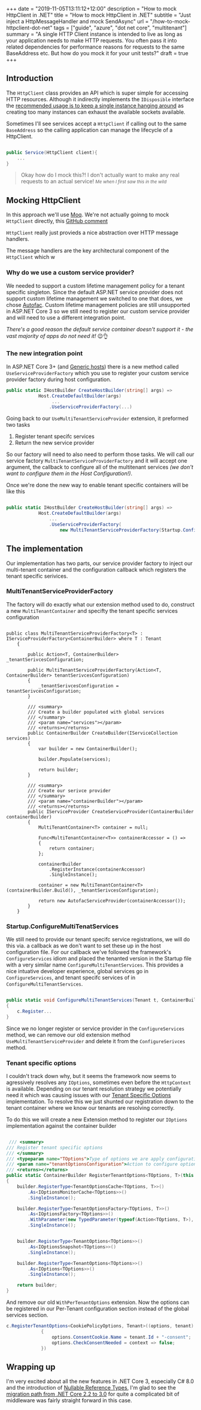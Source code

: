 +++
date = "2019-11-05T13:11:12+12:00"
description = "How to mock HttpClient in .NET"
title = "How to mock HttpClient in .NET"
subtitle = "Just inject a HttpMessageHandler and mock SendAsync"
url = "/how-to-mock-httpclient-dot-net"
tags = ["guide", "azure", "dot net core", "multitenant"]
summary = "A single HTTP Client instance is intended to live as long as your application needs to make HTTP requests. You often pass it into related dependencies for performance reasons for requests to the same BaseAddress etc. But how do you mock it for your unit tests?"
draft = true
+++

## Introduction

The `HttpClient` class provides an API which is super simple for accessing HTTP resources. Although it indirectly implements the `IDisposible` interface the [recommended usage is to keep a single instance hanging around](https://docs.microsoft.com/en-us/aspnet/web-api/overview/advanced/calling-a-web-api-from-a-net-client) as creating too many instances can exhaust the available sockets available. 

Sometimes I'll see services accept a `HttpClient` if calling out to the same `BaseAddress` so the calling application can manage the lifecycle of a HttpClient.

```csharp

public Service(HttpClient client){
    ...
}

```

> Okay how do I mock this?! I don't actually want to make any real requests to an actual service!
> <small><i><cite>Me when I first saw this in the wild</cite></i></small>

## Mocking HttpClient

In this approach we'll use [Moq](https://github.com/moq/moq). We're not actually goinng to mock `HttpClient` directly, this [GitHub comment](https://github.com/dotnet/corefx/issues/1624#issuecomment-100307138)

`HttpClient` really just provieds a nice abstraction over HTTP message handlers. 

The message handlers are the key architectural component of the `HttpClient` which w

### Why do we use a custom service provider?

We needed to support a custom lifetime management policy for a tenant specific singleton. Since the default ASP.NET service provider does not support custom lifetime management we switched to one that does, we chose [Autofac](https://autofac.org/). Custom lifetime management policies are still unsupported in ASP.NET Core 3 so we still need to register our custom service provider and will need to use a different integration point. 

_There's a good reason the default service container doesn't support it - the vast majority of apps do not need it!_ 😉👌

### The new integration point

In ASP.NET Core 3+ (and [Generic hosts](https://docs.microsoft.com/en-us/aspnet/core/fundamentals/host/generic-host?view=aspnetcore-3.0)) there is a new method called `UseServiceProviderFactory` which you use to register your custom service provider factory during host configuration.

```csharp
public static IHostBuilder CreateHostBuilder(string[] args) =>
            Host.CreateDefaultBuilder(args)
                 ...
                .UseServiceProviderFactory(...)
```

Going back to our `UseMultiTenantServiceProvider` extension, it preformed two tasks

1. Register tenant specifc services
2. Return the new service provider

So our factory will need to also need to perform those tasks. We will call our service factory `MultiTenantServiceProviderFactory` and it will accept one argument, the callback to configure all of the multitenant services _(we don't want to configure them in the Host Configuration!)_.

Once we're done the new way to enable tenant specific containers will be like this

```csharp

public static IHostBuilder CreateHostBuilder(string[] args) =>
            Host.CreateDefaultBuilder(args)
                ...
                .UseServiceProviderFactory(
                    new MultiTenantServiceProviderFactory(Startup.ConfigureMultiTenatServices))
```

## The implementation

Our implementation has two parts, our service provider factory to inject our multi-tenant container and the configuration callback which registers the tenant specific serivices.

### MultiTenantServiceProviderFactory

The factory will do exactly what our extension method used to do, construct a new `MultiTenantContainer` and specifty the tenant specific services configuration

```charp

public class MultiTenantServiceProviderFactory<T> : IServiceProviderFactory<ContainerBuilder> where T : Tenant
    {

        public Action<T, ContainerBuilder> _tenantSerivcesConfiguration;

        public MultiTenantServiceProviderFactory(Action<T, ContainerBuilder> tenantSerivcesConfiguration)
        {
            _tenantSerivcesConfiguration = tenantSerivcesConfiguration;
        }

        /// <summary>
        /// Create a builder populated with global services
        /// </summary>
        /// <param name="services"></param>
        /// <returns></returns>
        public ContainerBuilder CreateBuilder(IServiceCollection services)
        {
            var builder = new ContainerBuilder();

            builder.Populate(services);

            return builder;
        }

        /// <summary>
        /// Create our serivce provider
        /// </summary>
        /// <param name="containerBuilder"></param>
        /// <returns></returns>
        public IServiceProvider CreateServiceProvider(ContainerBuilder containerBuilder)
        {
            MultiTenantContainer<T> container = null;
            
            Func<MultiTenantContainer<T>> containerAccessor = () =>
            {
                return container;
            };

            containerBuilder
                .RegisterInstance(containerAccessor)
                .SingleInstance();

            container = new MultiTenantContainer<T>(containerBuilder.Build(), _tenantSerivcesConfiguration);

            return new AutofacServiceProvider(containerAccessor());
        }
    }

```


### Startup.ConfigureMultiTenatServices

We still need to provide our tenant specifc service registrations, we will do this via. a callback as we don't want to set these up in the host configuration file. For our callback we've followed the framework's `ConfigureServices` idiom and placed the tenanted version in the Startup file with a very similar name `ConfigureMultiTenantServices`. This provides a nice intuative developer experience, global services go in `ConfigureServices`, and tenant specifc services of in `ConfigureMultiTenantServices`.


```csharp

public static void ConfigureMultiTenantServices(Tenant t, ContainerBuilder c)
{
    c.Register...
}

```

Since we no longer register or service provider in the `ConfigureServices` method, we can remove our old extension method `UseMultiTenantServiceProvider` and delete it from the `ConfigureSerivces` method.

### Tenant specific options

I couldn't track down why, but it seems the framework now seems to agressively resolves any `IOptions`, sometimes even before the `HttpContext` is available. Depending on our tenant resolution strategy we potentially need it which was causing issues with our [Tenant Specific Options](multi-tenant-asp-dot-net-core-application-tenant-specific-configuration-options) implementation. To resolve this we just shunted our registration down to the tenant container where we know our tenants are resolving correctly.

To do this we will create a new Extension method to register our `IOptions` implementation against the container builder

```csharp

 /// <summary>
/// Register tenant specific options
/// </summary>
/// <typeparam name="TOptions">Type of options we are apply configuration to</typeparam>
/// <param name="tenantOptionsConfiguration">Action to configure options for a tenant</param>
/// <returns></returns>
public static ContainerBuilder RegisterTenantOptions<TOptions, T>(this ContainerBuilder builder, Action<TOptions, T> tenantConfig) where TOptions : class, new() where T : Tenant
{
    builder.RegisterType<TenantOptionsCache<TOptions, T>>()
        .As<IOptionsMonitorCache<TOptions>>()
        .SingleInstance();

    builder.RegisterType<TenantOptionsFactory<TOptions, T>>()
        .As<IOptionsFactory<TOptions>>()
        .WithParameter(new TypedParameter(typeof(Action<TOptions, T>), tenantConfig))
        .SingleInstance();


    builder.RegisterType<TenantOptions<TOptions>>()
        .As<IOptionsSnapshot<TOptions>>()
        .SingleInstance();

    builder.RegisterType<TenantOptions<TOptions>>()
        .As<IOptions<TOptions>>()
        .SingleInstance();

    return builder;
}

```

And remove our old `WithPerTenantOptions` extension. Now the options can be registered in our Per-Tenant configuration section instead of the global services section.

```csharp
c.RegisterTenantOptions<CookiePolicyOptions, Tenant>((options, tenant) =>
             {
                 options.ConsentCookie.Name = tenant.Id + "-consent";
                 options.CheckConsentNeeded = context => false;
             })
```

## Wrapping up

I'm very excited about all the new features in .NET Core 3, especially C# 8.0 and the introduction of [Nullable Reference Types](https://docs.microsoft.com/en-us/dotnet/csharp/nullable-references), I'm glad to see the [migration path from .NET Core 2.2 to 3.0](https://docs.microsoft.com/en-us/aspnet/core/migration/22-to-30?view=aspnetcore-3.0&tabs=visual-studio) for quite a complicated bit of middleware was fairly straight forward in this case.
